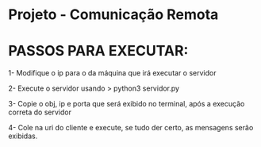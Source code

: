# Projeto - Comunicação Remota
<h1> PASSOS PARA EXECUTAR: </h1>

<p>1- Modifique o ip para o da máquina que irá executar o servidor</p>
<p>2- Execute o servidor usando > python3 servidor.py </p>     
<p>3- Copie o obj, ip e porta que será exibido no terminal, após a execução correta do servidor </p>   
<p>4- Cole na uri do cliente e execute, se tudo der certo, as mensagens serão exibidas. </p>
